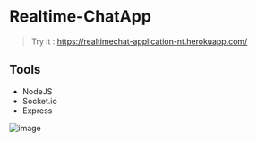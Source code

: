 # Realtime-ChatApp

> Try it : https://realtimechat-application-nt.herokuapp.com/

## Tools
- NodeJS
- Socket.io
- Express


![image](https://user-images.githubusercontent.com/95271718/193414639-e64c5e4b-b546-4dc6-8753-e37d28ee3d1e.png)
